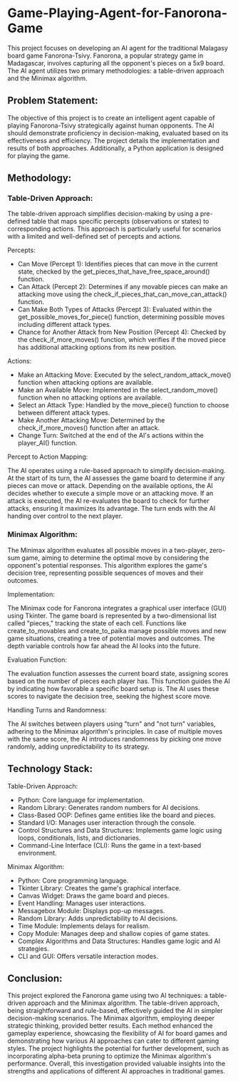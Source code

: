 # Game-Playing-Agent-for-Fanorona-Game
This project focuses on developing an AI agent for the traditional Malagasy board game Fanorona-Tsivy. Fanorona, a popular strategy game in Madagascar, involves capturing all the opponent's pieces on a 5x9 board. The AI agent utilizes two primary methodologies: a table-driven approach and the Minimax algorithm.

## Problem Statement:

The objective of this project is to create an intelligent agent capable of playing Fanorona-Tsivy strategically against human opponents. The AI should demonstrate proficiency in decision-making, evaluated based on its effectiveness and efficiency. The project details the implementation and results of both approaches. Additionally, a Python application is designed for playing the game.

## Methodology:

### Table-Driven Approach:

The table-driven approach simplifies decision-making by using a pre-defined table that maps specific percepts (observations or states) to corresponding actions. This approach is particularly useful for scenarios with a limited and well-defined set of percepts and actions.

Percepts:

* Can Move (Percept 1): Identifies pieces that can move in the current state, checked by the get_pieces_that_have_free_space_around() function.
* Can Attack (Percept 2): Determines if any movable pieces can make an attacking move using the check_if_pieces_that_can_move_can_attack() function.
* Can Make Both Types of Attacks (Percept 3): Evaluated within the get_possible_moves_for_piece() function, determining possible moves including different attack types.
* Chance for Another Attack from New Position (Percept 4): Checked by the check_if_more_moves() function, which verifies if the moved piece has additional attacking options from its new position.

Actions:

* Make an Attacking Move: Executed by the select_random_attack_move() function when attacking options are available.
* Make an Available Move: Implemented in the select_random_move() function when no attacking options are available.
* Select an Attack Type: Handled by the move_piece() function to choose between different attack types.
* Make Another Attacking Move: Determined by the check_if_more_moves() function after an attack.
* Change Turn: Switched at the end of the AI's actions within the player_AI() function.

Percept to Action Mapping:

The AI operates using a rule-based approach to simplify decision-making. At the start of its turn, the AI assesses the game board to determine if any pieces can move or attack. Depending on the available options, the AI decides whether to execute a simple move or an attacking move. If an attack is executed, the AI re-evaluates the board to check for further attacks, ensuring it maximizes its advantage. The turn ends with the AI handing over control to the next player.

### Minimax Algorithm:

The Minimax algorithm evaluates all possible moves in a two-player, zero-sum game, aiming to determine the optimal move by considering the opponent's potential responses. This algorithm explores the game's decision tree, representing possible sequences of moves and their outcomes.

Implementation:

The Minimax code for Fanorona integrates a graphical user interface (GUI) using Tkinter. The game board is represented by a two-dimensional list called "pieces," tracking the state of each cell. Functions like create_to_movables and create_to_paika manage possible moves and new game situations, creating a tree of potential moves and outcomes. The depth variable controls how far ahead the AI looks into the future.

Evaluation Function:

The evaluation function assesses the current board state, assigning scores based on the number of pieces each player has. This function guides the AI by indicating how favorable a specific board setup is. The AI uses these scores to navigate the decision tree, seeking the highest score move.

Handling Turns and Randomness:

The AI switches between players using "turn" and "not turn" variables, adhering to the Minimax algorithm's principles. In case of multiple moves with the same score, the AI introduces randomness by picking one move randomly, adding unpredictability to its strategy.

## Technology Stack:

Table-Driven Approach:

* Python: Core language for implementation.
* Random Library: Generates random numbers for AI decisions.
* Class-Based OOP: Defines game entities like the board and pieces.
* Standard I/O: Manages user interaction through the console.
* Control Structures and Data Structures: Implements game logic using loops, conditionals, lists, and dictionaries.
* Command-Line Interface (CLI): Runs the game in a text-based environment.

Minimax Algorithm:

* Python: Core programming language.
* Tkinter Library: Creates the game's graphical interface.
* Canvas Widget: Draws the game board and pieces.
* Event Handling: Manages user interactions.
* Messagebox Module: Displays pop-up messages.
* Random Library: Adds unpredictability to AI decisions.
* Time Module: Implements delays for realism.
* Copy Module: Manages deep and shallow copies of game states.
* Complex Algorithms and Data Structures: Handles game logic and AI strategies.
* CLI and GUI: Offers versatile interaction modes.

## Conclusion:

This project explored the Fanorona game using two AI techniques: a table-driven approach and the Minimax algorithm. The table-driven approach, being straightforward and rule-based, effectively guided the AI in simpler decision-making scenarios. The Minimax algorithm, employing deeper strategic thinking, provided better results. Each method enhanced the gameplay experience, showcasing the flexibility of AI for board games and demonstrating how various AI approaches can cater to different gaming styles. The project highlights the potential for further development, such as incorporating alpha-beta pruning to optimize the Minimax algorithm's performance. Overall, this investigation provided valuable insights into the strengths and applications of different AI approaches in traditional games.
